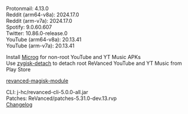 Protonmail: 4.13.0  
Reddit (arm64-v8a): 2024.17.0  
Reddit (arm-v7a): 2024.17.0  
Spotify: 9.0.60.607  
Twitter: 10.86.0-release.0  
YouTube (arm64-v8a): 20.13.41  
YouTube (arm-v7a): 20.13.41  

Install [Microg](https://github.com/ReVanced/GmsCore/releases) for non-root YouTube and YT Music APKs  
Use [zygisk-detach](https://github.com/j-hc/zygisk-detach) to detach root ReVanced YouTube and YT Music from Play Store  

[revanced-magisk-module](https://github.com/j-hc/revanced-magisk-module)
  
CLI: j-hc/revanced-cli-5.0.0-all.jar  
Patches: ReVanced/patches-5.31.0-dev.13.rvp  
[Changelog](https://github.com/ReVanced/revanced-patches/releases/tag/v5.31.0-dev.13)  
